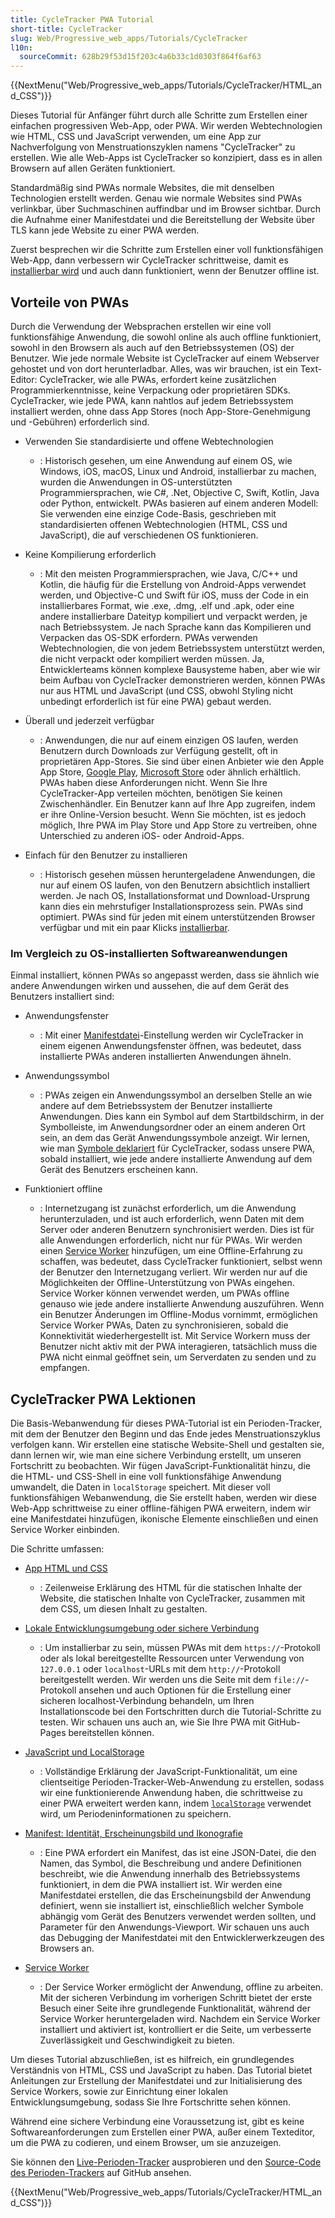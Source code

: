 ```yaml
---
title: CycleTracker PWA Tutorial
short-title: CycleTracker
slug: Web/Progressive_web_apps/Tutorials/CycleTracker
l10n:
  sourceCommit: 628b29f53d15f203c4a6b33c1d0303f864f6af63
---
```


{{NextMenu("Web/Progressive_web_apps/Tutorials/CycleTracker/HTML_and_CSS")}}

Dieses Tutorial für Anfänger führt durch alle Schritte zum Erstellen einer einfachen progressiven Web-App, oder PWA. Wir werden Webtechnologien wie HTML, CSS und JavaScript verwenden, um eine App zur Nachverfolgung von Menstruationszyklen namens "CycleTracker" zu erstellen. Wie alle Web-Apps ist CycleTracker so konzipiert, dass es in allen Browsern auf allen Geräten funktioniert.

Standardmäßig sind PWAs normale Websites, die mit denselben Technologien erstellt werden. Genau wie normale Websites sind PWAs verlinkbar, über Suchmaschinen auffindbar und im Browser sichtbar. Durch die Aufnahme einer Manifestdatei und die Bereitstellung der Website über TLS kann jede Website zu einer PWA werden.

Zuerst besprechen wir die Schritte zum Erstellen einer voll funktionsfähigen Web-App, dann verbessern wir CycleTracker schrittweise, damit es [installierbar wird](/de/docs/Web/Progressive_web_apps/Guides/Making_PWAs_installable) und auch dann funktioniert, wenn der Benutzer offline ist.

## Vorteile von PWAs

Durch die Verwendung der Websprachen erstellen wir eine voll funktionsfähige Anwendung, die sowohl online als auch offline funktioniert, sowohl in den Browsern als auch auf den Betriebssystemen (OS) der Benutzer. Wie jede normale Website ist CycleTracker auf einem Webserver gehostet und von dort herunterladbar. Alles, was wir brauchen, ist ein Text-Editor: CycleTracker, wie alle PWAs, erfordert keine zusätzlichen Programmierkenntnisse, keine Verpackung oder proprietären SDKs. CycleTracker, wie jede PWA, kann nahtlos auf jedem Betriebssystem installiert werden, ohne dass App Stores (noch App-Store-Genehmigung und -Gebühren) erforderlich sind.

- Verwenden Sie standardisierte und offene Webtechnologien

  - : Historisch gesehen, um eine Anwendung auf einem OS, wie Windows, iOS, macOS, Linux und Android, installierbar zu machen, wurden die Anwendungen in OS-unterstützten Programmiersprachen, wie C#, .Net, Objective C, Swift, Kotlin, Java oder Python, entwickelt. PWAs basieren auf einem anderen Modell: Sie verwenden eine einzige Code-Basis, geschrieben mit standardisierten offenen Webtechnologien (HTML, CSS und JavaScript), die auf verschiedenen OS funktionieren.

- Keine Kompilierung erforderlich

  - : Mit den meisten Programmiersprachen, wie Java, C/C++ und Kotlin, die häufig für die Erstellung von Android-Apps verwendet werden, und Objective-C und Swift für iOS, muss der Code in ein installierbares Format, wie .exe, .dmg, .elf und .apk, oder eine andere installierbare Dateityp kompiliert und verpackt werden, je nach Betriebssystem. Je nach Sprache kann das Kompilieren und Verpacken das OS-SDK erfordern. PWAs verwenden Webtechnologien, die von jedem Betriebssystem unterstützt werden, die nicht verpackt oder kompiliert werden müssen. Ja, Entwicklerteams können komplexe Bausysteme haben, aber wie wir beim Aufbau von CycleTracker demonstrieren werden, können PWAs nur aus HTML und JavaScript (und CSS, obwohl Styling nicht unbedingt erforderlich ist für eine PWA) gebaut werden.

- Überall und jederzeit verfügbar

  - : Anwendungen, die nur auf einem einzigen OS laufen, werden Benutzern durch Downloads zur Verfügung gestellt, oft in proprietären App-Stores. Sie sind über einen Anbieter wie den Apple App Store, [Google Play](https://play.google.com/store/apps), [Microsoft Store](https://apps.microsoft.com/) oder ähnlich erhältlich. PWAs haben diese Anforderungen nicht. Wenn Sie Ihre CycleTracker-App verteilen möchten, benötigen Sie keinen Zwischenhändler. Ein Benutzer kann auf Ihre App zugreifen, indem er ihre Online-Version besucht. Wenn Sie möchten, ist es jedoch möglich, Ihre PWA im Play Store und App Store zu vertreiben, ohne Unterschied zu anderen iOS- oder Android-Apps.

- Einfach für den Benutzer zu installieren

  - : Historisch gesehen müssen heruntergeladene Anwendungen, die nur auf einem OS laufen, von den Benutzern absichtlich installiert werden. Je nach OS, Installationsformat und Download-Ursprung kann dies ein mehrstufiger Installationsprozess sein. PWAs sind optimiert. PWAs sind für jeden mit einem unterstützenden Browser verfügbar und mit ein paar Klicks [installierbar](/de/docs/Web/Progressive_web_apps/Guides/Installing).

### Im Vergleich zu OS-installierten Softwareanwendungen

Einmal installiert, können PWAs so angepasst werden, dass sie ähnlich wie andere Anwendungen wirken und aussehen, die auf dem Gerät des Benutzers installiert sind:

- Anwendungsfenster

  - : Mit einer [Manifestdatei](/de/docs/Web/Progressive_web_apps/Tutorials/CycleTracker/Manifest_file#app_presentation)-Einstellung werden wir CycleTracker in einem eigenen Anwendungsfenster öffnen, was bedeutet, dass installierte PWAs anderen installierten Anwendungen ähneln.

- Anwendungssymbol

  - : PWAs zeigen ein Anwendungssymbol an derselben Stelle an wie andere auf dem Betriebssystem der Benutzer installierte Anwendungen. Dies kann ein Symbol auf dem Startbildschirm, in der Symbolleiste, im Anwendungsordner oder an einem anderen Ort sein, an dem das Gerät Anwendungssymbole anzeigt. Wir lernen, wie man [Symbole deklariert](/de/docs/Web/Progressive_web_apps/Tutorials/CycleTracker/Manifest_file#app_iconography) für CycleTracker, sodass unsere PWA, sobald installiert, wie jede andere installierte Anwendung auf dem Gerät des Benutzers erscheinen kann.

- Funktioniert offline

  - : Internetzugang ist zunächst erforderlich, um die Anwendung herunterzuladen, und ist auch erforderlich, wenn Daten mit dem Server oder anderen Benutzern synchronisiert werden. Dies ist für alle Anwendungen erforderlich, nicht nur für PWAs. Wir werden einen [Service Worker](/de/docs/Web/Progressive_web_apps/Tutorials/CycleTracker/Service_workers) hinzufügen, um eine Offline-Erfahrung zu schaffen, was bedeutet, dass CycleTracker funktioniert, selbst wenn der Benutzer den Internetzugang verliert. Wir werden nur auf die Möglichkeiten der Offline-Unterstützung von PWAs eingehen. Service Worker können verwendet werden, um PWAs offline genauso wie jede andere installierte Anwendung auszuführen. Wenn ein Benutzer Änderungen im Offline-Modus vornimmt, ermöglichen Service Worker PWAs, Daten zu synchronisieren, sobald die Konnektivität wiederhergestellt ist. Mit Service Workern muss der Benutzer nicht aktiv mit der PWA interagieren, tatsächlich muss die PWA nicht einmal geöffnet sein, um Serverdaten zu senden und zu empfangen.

## CycleTracker PWA Lektionen

Die Basis-Webanwendung für dieses PWA-Tutorial ist ein Perioden-Tracker, mit dem der Benutzer den Beginn und das Ende jedes Menstruationszyklus verfolgen kann. Wir erstellen eine statische Website-Shell und gestalten sie, dann lernen wir, wie man eine sichere Verbindung erstellt, um unseren Fortschritt zu beobachten. Wir fügen JavaScript-Funktionalität hinzu, die die HTML- und CSS-Shell in eine voll funktionsfähige Anwendung umwandelt, die Daten in `localStorage` speichert. Mit dieser voll funktionsfähigen Webanwendung, die Sie erstellt haben, werden wir diese Web-App schrittweise zu einer offline-fähigen PWA erweitern, indem wir eine Manifestdatei hinzufügen, ikonische Elemente einschließen und einen Service Worker einbinden.

Die Schritte umfassen:

- [App HTML und CSS](/de/docs/Web/Progressive_web_apps/Tutorials/CycleTracker/HTML_and_CSS)

  - : Zeilenweise Erklärung des HTML für die statischen Inhalte der Website, die statischen Inhalte von CycleTracker, zusammen mit dem CSS, um diesen Inhalt zu gestalten.

- [Lokale Entwicklungsumgebung oder sichere Verbindung](/de/docs/Web/Progressive_web_apps/Tutorials/CycleTracker/Secure_connection)

  - : Um installierbar zu sein, müssen PWAs mit dem `https://`-Protokoll oder als lokal bereitgestellte Ressourcen unter Verwendung von `127.0.0.1` oder `localhost`-URLs mit dem `http://`-Protokoll bereitgestellt werden. Wir werden uns die Seite mit dem `file://`-Protokoll ansehen und auch Optionen für die Erstellung einer sicheren localhost-Verbindung behandeln, um Ihren Installationscode bei den Fortschritten durch die Tutorial-Schritte zu testen. Wir schauen uns auch an, wie Sie Ihre PWA mit GitHub-Pages bereitstellen können.

- [JavaScript und LocalStorage](/de/docs/Web/Progressive_web_apps/Tutorials/CycleTracker/JavaScript_functionality)

  - : Vollständige Erklärung der JavaScript-Funktionalität, um eine clientseitige Perioden-Tracker-Web-Anwendung zu erstellen, sodass wir eine funktionierende Anwendung haben, die schrittweise zu einer PWA erweitert werden kann, indem [`localStorage`](/de/docs/Web/API/Window/localStorage) verwendet wird, um Periodeninformationen zu speichern.

- [Manifest: Identität, Erscheinungsbild und Ikonografie](/de/docs/Web/Progressive_web_apps/Tutorials/CycleTracker/Manifest_file)

  - : Eine PWA erfordert ein Manifest, das ist eine JSON-Datei, die den Namen, das Symbol, die Beschreibung und andere Definitionen beschreibt, wie die Anwendung innerhalb des Betriebssystems funktioniert, in dem die PWA installiert ist. Wir werden eine Manifestdatei erstellen, die das Erscheinungsbild der Anwendung definiert, wenn sie installiert ist, einschließlich welcher Symbole abhängig vom Gerät des Benutzers verwendet werden sollten, und Parameter für den Anwendungs-Viewport. Wir schauen uns auch das Debugging der Manifestdatei mit den Entwicklerwerkzeugen des Browsers an.

- [Service Worker](/de/docs/Web/Progressive_web_apps/Tutorials/CycleTracker/Service_workers)

  - : Der Service Worker ermöglicht der Anwendung, offline zu arbeiten. Mit der sicheren Verbindung im vorherigen Schritt bietet der erste Besuch einer Seite ihre grundlegende Funktionalität, während der Service Worker heruntergeladen wird. Nachdem ein Service Worker installiert und aktiviert ist, kontrolliert er die Seite, um verbesserte Zuverlässigkeit und Geschwindigkeit zu bieten.

<!--

- [Offline-Erlebnis](/de/docs/Web/Progressive_web_apps/Tutorials/CycleTracker/offline)

  - : Mit JavaScript werden wir bestimmen, ob der Benutzer online oder offline ist. Wenn offline, wird ihnen eine Offline-Erfahrung angezeigt, die den Benutzer darüber informiert, dass er offline ist. Wenn online, ähnelt die Erfahrung der Website, das Installationssymbol wird jedoch nicht sichtbar sein.

- [Session Storage](/de/docs/Web/Progressive_web_apps/Tutorials/CycleTracker/Storage)
  - : Wird einen Blick auf Service Worker und Session Storage werfen und JavaScript verwenden, um die PWA zu erweitern.
-->

Um dieses Tutorial abzuschließen, ist es hilfreich, ein grundlegendes Verständnis von HTML, CSS und JavaScript zu haben. Das Tutorial bietet Anleitungen zur Erstellung der Manifestdatei und zur Initialisierung des Service Workers, sowie zur Einrichtung einer lokalen Entwicklungsumgebung, sodass Sie Ihre Fortschritte sehen können. <!--Das Tutorial wird die Überprüfung des Internetzugangs und die Definition sowohl einer Online- als auch einer Offline-Erfahrung abdecken.-->

Während eine sichere Verbindung eine Voraussetzung ist, gibt es keine Softwareanforderungen zum Erstellen einer PWA, außer einem Texteditor, um die PWA zu codieren, und einem Browser, um sie anzuzeigen.

Sie können den [Live-Perioden-Tracker](https://mdn.github.io/pwa-examples/cycletracker/) ausprobieren und den [Source-Code des Perioden-Trackers](https://github.com/mdn/pwa-examples/tree/main/cycletracker) auf GitHub ansehen.

{{NextMenu("Web/Progressive_web_apps/Tutorials/CycleTracker/HTML_and_CSS")}}

